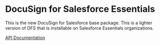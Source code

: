 # DocuSign for Salesforce Essentials

This is the new DocuSign for Salesforce base package. This is a lighter version of DFS that is installable on Salesforce Essentials organizations.

[API Documentation](https://github.docusignhq.com/pages/Integrations/SalesforceEssentials/SfApexDocs/index.html)
